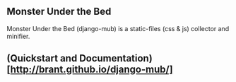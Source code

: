 Monster Under the Bed
---------------------

Monster Under the Bed (django-mub) is a static-files (css &amp; js) collector and minifier.

## (Quickstart and Documentation)[http://brant.github.io/django-mub/]
